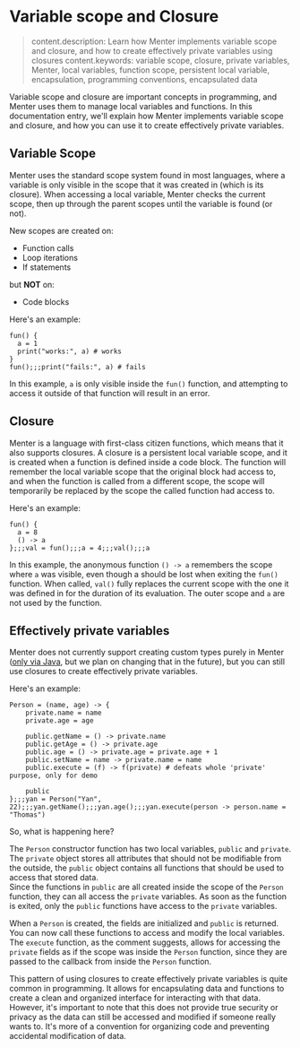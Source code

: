 # Variable scope and Closure

> content.description: Learn how Menter implements variable scope and closure, and how to create effectively private variables using closures
> content.keywords: variable scope, closure, private variables, Menter, local variables, function scope, persistent local variable, encapsulation, programming conventions, encapsulated data

Variable scope and closure are important concepts in programming, and Menter uses them to manage local variables and
functions. In this documentation entry, we'll explain how Menter implements variable scope and closure, and how you can
use it to create effectively private variables.

## Variable Scope

Menter uses the standard scope system found in most languages, where a variable is only visible in the scope that
it was created in (which is its closure). When accessing a local variable, Menter checks the current scope, then up
through the parent scopes until the variable is found (or not).

New scopes are created on:

- Function calls
- Loop iterations
- If statements

but **NOT** on:

- Code blocks

Here's an example:

```result=# server required;;;# server required
fun() {
  a = 1
  print("works:", a) # works
}
fun();;;print("fails:", a) # fails
```

In this example, `a` is only visible inside the `fun()` function, and attempting to access it outside of that function
will result in an error.

## Closure

Menter is a language with first-class citizen functions, which means that it also supports closures. A closure is a
persistent local variable scope, and it is created when a function is defined inside a code block. The function will
remember the local variable scope that the original block had access to, and when the function is called from a
different scope, the scope will temporarily be replaced by the scope the called function had access to.

Here's an example:

```result=() -> { a = 8; () -> { a } };;;() -> { a };;;4;;;8;;;4
fun() {
  a = 8
  () -> a
};;;val = fun();;;a = 4;;;val();;;a
```

In this example, the anonymous function `() -> a` remembers the scope where `a` was visible, even though a should be
lost when exiting the `fun()` function. When called, `val()` fully replaces the current scope with the one it was
defined in for the duration of its evaluation. The outer scope and `a` are not used by the function.

## Effectively private variables

Menter does not currently support creating custom types purely in Menter ([only via Java](Java_custom_java_types.html),
but we plan on changing that in the future), but you can still use closures to create effectively private variables.

Here's an example:

```result=# server required;;;# server required;;;Yan;;;23;;;Thomas
Person = (name, age) -> {
    private.name = name
    private.age = age

    public.getName = () -> private.name
    public.getAge = () -> private.age
    public.age = () -> private.age = private.age + 1
    public.setName = name -> private.name = name
    public.execute = (f) -> f(private) # defeats whole 'private' purpose, only for demo

    public
};;;yan = Person("Yan", 22);;;yan.getName();;;yan.age();;;yan.execute(person -> person.name = "Thomas")
```

So, what is happening here?

The `Person` constructor function has two local variables, `public` and `private`. The `private` object stores all
attributes that should not be modifiable from the outside, the `public` object contains all functions that should be
used to access that stored data.  
Since the functions in `public` are all created inside the scope of the `Person` function, they can all access the
`private` variables. As soon as the function is exited, only the `public` functions have access to the `private`
variables.

When a `Person` is created, the fields are initialized and `public` is returned. You can now call these functions to
access and modify the local variables.  
The `execute` function, as the comment suggests, allows for accessing the `private` fields as if the scope was inside
the `Person` function, since they are passed to the callback from inside the `Person` function.

This pattern of using closures to create effectively private variables is quite common in programming. It allows for
encapsulating data and functions to create a clean and organized interface for interacting with that data. However, it's
important to note that this does not provide true security or privacy as the data can still be accessed and modified if
someone really wants to. It's more of a convention for organizing code and preventing accidental modification of data.
